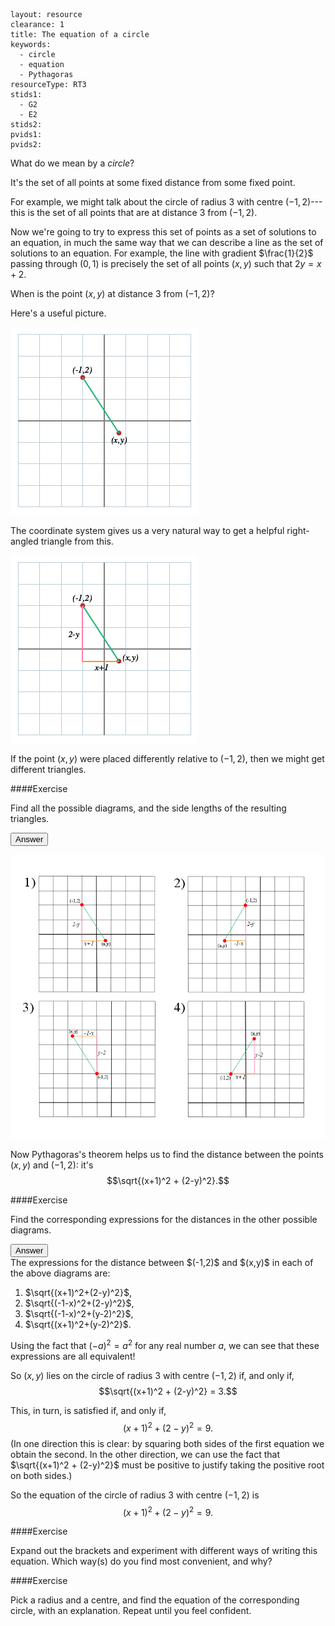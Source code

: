 ````
layout: resource
clearance: 1
title: The equation of a circle
keywords:
  - circle
  - equation
  - Pythagoras
resourceType: RT3
stids1:
  - G2
  - E2
stids2:
pvids1: 
pvids2: 

````

What do we mean by a _circle_?

It's the set of all points at some fixed distance from some fixed point.

For example, we might talk about the circle of radius $3$ with centre $(-1,2)$---this is the set of all points that are at distance $3$ from $(-1,2)$.

Now we're going to try to express this set of points as a set of solutions to an equation, in much the same way that we can describe a line as the set of solutions to an equation.  For example, the line with gradient $\frac{1}{2}$ passing through $(0,1)$ is precisely the set of all points $(x,y)$ such that $2y = x + 2$.

When is the point $(x,y)$ at distance $3$ from $(-1,2)$?

Here's a useful picture.

<!-- ADD PICTURE OF AXES WITH THESE TWO POINTS MARKED AND A LINE SHOWING THE DISTANCE BETWEEN THEM -->
![When is $(x,y)$ at distance $3$ from $(-1,2)$?](xy12-1.png)

The coordinate system gives us a very natural way to get a helpful right-angled triangle from this.

<!-- ADD PICTURE SHOWING RIGHT-ANGLED TRIANGLE WITH SHORTER SIDE LENGTHS LABELLED -->
![When is $(x,y)$ at distance $3$ from $(-1,2)$?](xy12-2.png)

If the point $(x,y)$ were placed differently relative to $(-1,2)$, then we might get different triangles.

<div class="well">

####Exercise

Find all the possible diagrams, and the side lengths of the resulting triangles.

<button type="button" class="btn btn-action" data-toggle="collapse" data-target="#answer1">
Answer
</button>

<div id="answer1" class="collapse">

![Picture](diagram.png)

</div>

</div>

Now Pythagoras's theorem helps us to find the distance between the points $(x,y)$ and $(-1,2)$: it's $$\sqrt{(x+1)^2 + (2-y)^2}.$$

<div class="well">####Exercise

Find the corresponding expressions for the distances in the other possible diagrams.

<button type="button" class="btn btn-action" data-toggle="collapse" data-target="#answer2">
Answer
</button>

<div id="answer2" class="collapse">
The expressions for the distance between $(-1,2)$ and $(x,y)$ in each of the above diagrams are:  

1) $\sqrt{(x+1)^2+(2-y)^2}$,  
2) $\sqrt{(-1-x)^2+(2-y)^2}$,  
3) $\sqrt{(-1-x)^2+(y-2)^2}$,  
4) $\sqrt{(x+1)^2+(y-2)^2}$.  
  
Using the fact that $(-a)^2=a^2$ for any real number $a$, we can see that these expressions are all equivalent!
</div>

</div>

So $(x,y)$ lies on the circle of radius $3$ with centre $(-1,2)$ if, and only if, $$\sqrt{(x+1)^2 + (2-y)^2} = 3.$$

This, in turn, is satisfied if, and only if, $$(x+1)^2 + (2-y)^2 = 9.$$  (In one direction this is clear: by squaring both sides of the first equation we obtain the second.  In the other direction, we can use the fact that $\sqrt{(x+1)^2 + (2-y)^2}$ must be positive to justify taking the positive root on both sides.)

So the equation of the circle of radius $3$ with centre $(-1,2)$ is $$(x+1)^2 + (2-y)^2 = 9.$$

<div class="well">####Exercise

Expand out the brackets and experiment with different ways of writing this equation.  Which way(s) do you find most convenient, and why?</div>

<div class="well">####Exercise

Pick a radius and a centre, and find the equation of the corresponding circle, with an explanation.  Repeat until you feel confident.</div>

